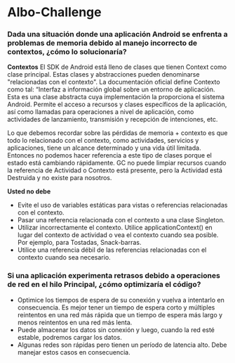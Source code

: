 # Albo-Challenge

### Dada una situación donde una aplicación Android se enfrenta a problemas de memoria debido al manejo incorrecto de contextos, ¿cómo lo solucionaría?

**Contextos**
El SDK de Android está lleno de clases que tienen Context como clase principal. Estas clases y abstracciones pueden denominarse "relacionadas con el contexto". La documentación oficial define Contexto como tal:
“Interfaz a información global sobre un entorno de aplicación. Esta es una clase abstracta cuya implementación la proporciona el sistema Android. Permite el acceso a recursos y clases específicos de la aplicación, así como llamadas para operaciones a nivel de aplicación, como actividades de lanzamiento, transmisión y recepción de intenciones, etc.

Lo que debemos recordar sobre las pérdidas de memoria + contexto es que todo lo relacionado con el contexto, como actividades, servicios y aplicaciones, tiene un alcance determinado y una vida útil limitada. Entonces no podemos hacer referencia a este tipo de clases porque el estado está cambiando rápidamente.
GC no puede limpiar recursos cuando la referencia de Actividad o Contexto está presente, pero la Actividad está Destruida y no existe para nosotros.

**Usted no debe**
- Evite el uso de variables estáticas para vistas o referencias relacionadas con el contexto.
- Pasar una referencia relacionada con el contexto a una clase Singleton.
- Utilizar incorrectamente el contexto. Utilice applicationContext() en lugar del contexto de actividad o vea el contexto cuando sea posible. Por ejemplo, para Tostadas, Snack-barras.
- Utilice una referencia débil de las referencias relacionadas con el contexto cuando sea necesario.



### Si una aplicación experimenta retrasos debido a operaciones de red en el hilo Principal, ¿cómo optimizaría el código?

- Optimice los tiempos de espera de su conexión y vuelva a intentarlo en consecuencia. Es mejor tener un tiempo de espera corto y múltiples reintentos en una red más rápida que un tiempo de espera más largo y menos reintentos en una red más lenta.
- Puede almacenar los datos sin conexión y luego, cuando la red esté estable, podremos cargar los datos.
- Algunas redes son rápidas pero tienen un período de latencia alto. Debe manejar estos casos en consecuencia.